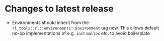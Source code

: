 # Changes to latest release

- Environments should inherit from the `rl_tools::rl::environments::Environment` tag now. This allows default no-op implementations of e.g. `init` `malloc` etc. to avoid boilerplate